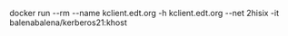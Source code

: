 docker run --rm --name kclient.edt.org -h kclient.edt.org --net 2hisix -it balenabalena/kerberos21:khost
